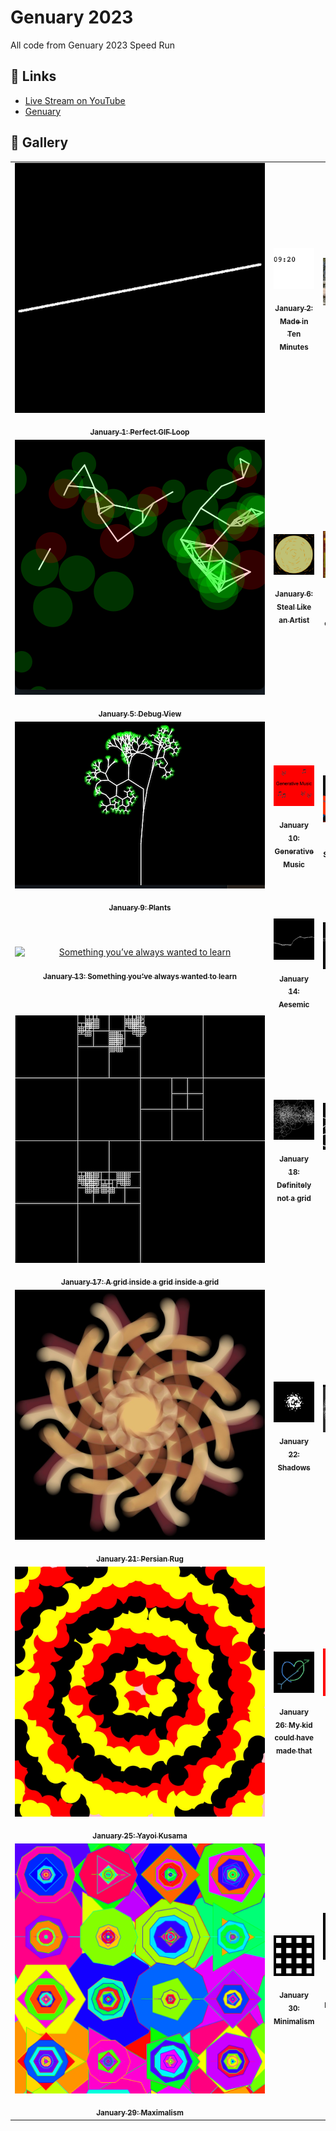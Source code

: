 # Genuary 2023

All code from Genuary 2023 Speed Run

## 🔗 Links

- [Live Stream on YouTube](https://www.youtube.com/watch?v=QyGG15J9bAc)
- [Genuary](https://genuary.art)

## 🌄 Gallery

<!-- IMAGE-LIST:START - Do not remove or modify this section -->
<!-- prettier-ignore-start -->
<!-- markdownlint-disable -->
<table>
  <tbody>
    <tr>
      <td align="center"><a href="https://editor.p5js.org/codingtrain/sketches/BhqIXSyQA"> <img class="img" src="GIFS/genuary01.gif" alt="Perfect GIF look" style=" display: block;
    margin-left: auto;
    margin-right: auto;" width="400" /><br /><sub><b>January 1: Perfect GIF Loop</b></sub></a></td>
      <td align="center"><a href="https://editor.p5js.org/codingtrain/sketches/stwbwVLDz"> <img class="img" src="assets/genuary02.png" alt="Made in 10 minutes" style=" display: block;
    margin-left: auto;
    margin-right: auto;" width="400" /><br /><sub><b>January 2: Made in Ten Minutes</b></sub></a></td>
     <td align="center"><a href="https://github.com/CodingTrain/Genuary-2023/tree/main/genuary_03"> <img class="img" src="assets/genuary03.png" alt="Glitch Art" style=" display: block;
    margin-left: auto;
    margin-right: auto;" width="400" /><br /><sub><b>January 3: Glitch Art</b></sub></a></td>
     <td align="center"><a href="https://github.com/CodingTrain/Genuary-2023/tree/main/genuary_04"> <img class="img" src="assets/genuary04.png" alt="Intersections" style=" display: block;
    margin-left: auto;
    margin-right: auto;" width="400" /><br /><sub><b>January 4: Intersections</b></sub></a></td>
    </tr>
    <tr>
      <td align="center"><a href="https://github.com/CodingTrain/Genuary-2023/tree/main/genuary_05"> <img class="img" src="assets/genuary05.png" alt="Debug View" style=" display: block;
    margin-left: auto;
    margin-right: auto;" width="400" /><br /><sub><b>January 5: Debug View</b></sub></a></td>
      <td align="center"><a href="https://editor.p5js.org/codingtrain/sketches/iS6UH1bLf"> <img class="img" src="assets/genuary06.jpg" alt="Steal Like an Artist" style=" display: block;
    margin-left: auto;
    margin-right: auto;" width="400" /><br /><sub><b>January 6: Steal Like an Artist</b></sub></a></td>
     <td align="center"><a href="https://github.com/CodingTrain/Genuary-2023/tree/main/genuary_07"> <img class="img" src="assets/genuary07.png" alt="Sample a color palette from your favorite movie/album cover" style=" display: block;
    margin-left: auto;
    margin-right: auto;" width="400" /><br /><sub><b>January 7: Sample a color palette</b></sub></a></td>
     <td align="center"><a href="https://github.com/CodingTrain/Genuary-2023/tree/main/genuary_08"> <img class="img" src="assets/genuary08.png" alt="Signed Distance Functions" style=" display: block;
    margin-left: auto;
    margin-right: auto;" width="400" /><br /><sub><b>January 8: Signed Distance Functions</b></sub></a></td>
    </tr>
    <tr>
      <td align="center"><a href="https://github.com/CodingTrain/Genuary-2023/tree/main/genuary_09"> <img class="img" src="assets/genuary09.png" alt="Plants" style=" display: block;
    margin-left: auto;
    margin-right: auto;" width="400" /><br /><sub><b>January 9: Plants</b></sub></a></td>
      <td align="center"><a href="https://editor.p5js.org/codingtrain/sketches/w8yM-TPJ1"> <img class="img" src="assets/genuary10.jpg" alt="Generative Music" style=" display: block;
    margin-left: auto;
    margin-right: auto;" width="400" /><br /><sub><b>January 10: Generative Music</b></sub></a></td>
     <td align="center"><a href="https://editor.p5js.org/codingtrain/sketches/86-bIBI5m"> <img class="img" src="assets/genuary11.jpg" alt="Suprematism" style=" display: block;
    margin-left: auto;
    margin-right: auto;" width="400" /><br /><sub><b>January 11: Suprematism</b></sub></a></td>
     <td align="center"><a href="https://github.com/CodingTrain/Genuary-2023/tree/main/genuary_12"> <img class="img" src="assets/genuary12.png" alt="Tessellation" style=" display: block;
    margin-left: auto;
    margin-right: auto;" width="400" /><br /><sub><b>January 12: Tessellation</b></sub></a></td>
    </tr>
     <tr>
      <td align="center"><a href="https://github.com/CodingTrain/Genuary-2023/tree/main/genuary_13"> <img class="img" src="" alt="Something you’ve always wanted to learn" style=" display: block;
    margin-left: auto;
    margin-right: auto;" width="400" /><br /><sub><b>January 13: Something you’ve always wanted to learn</b></sub></a></td>
      <td align="center"><a href="https://editor.p5js.org/codingtrain/sketches/KiKwa2Hjl"> <img class="img" src="assets/genuary14.jpg" alt="Aesemic" style=" display: block;
    margin-left: auto;
    margin-right: auto;" width="400" /><br /><sub><b>January 14: Aesemic</b></sub></a></td>
     <td align="center"><a href="https://editor.p5js.org/codingtrain/sketches/86-bIBI5m"> <img class="img" src="GIFS/genuary15.gif" alt="Sine waves" style=" display: block;
    margin-left: auto;
    margin-right: auto;" width="400" /><br /><sub><b>January 15: Sine waves</b></sub></a></td>
     <td align="center"><a href="https://editor.p5js.org/codingtrain/sketches/1C1itEl_t"> <img class="img" src="GIFS/genuary16.gif" alt="Reflection of a reflection" style=" display: block;
    margin-left: auto;
    margin-right: auto;" width="400" /><br /><sub><b>January 16: Reflection of a reflection</b></sub></a></td>
    </tr>
     <tr>
      <td align="center"><a href="https://github.com/CodingTrain/Genuary-2023/tree/main/genuary_17"> <img class="img" src="assets/genuary17.png" alt="A grid inside a grid inside a grid" style=" display: block;
    margin-left: auto;
    margin-right: auto;" width="400" /><br /><sub><b>January 17: A grid inside a grid inside a grid</b></sub></a></td>
      <td align="center"><a href="https://github.com/CodingTrain/Genuary-2023/tree/main/genuary_18"> <img class="img" src="assets/genuary18.png" alt="Definitely not a grid" style=" display: block;
    margin-left: auto;
    margin-right: auto;" width="400" /><br /><sub><b>January 18: Definitely not a grid</b></sub></a></td>
     <td align="center"><a href="https://github.com/CodingTrain/Genuary-2023/tree/main/genuary_19"> <img class="img" src="assets/genuary19.png" alt="Black and white" style=" display: block;
    margin-left: auto;
    margin-right: auto;" width="400" /><br /><sub><b>January 19: Black and white</b></sub></a></td>
     <td align="center"><a href="https://editor.p5js.org/codingtrain/sketches/VqsxfNW_P"> <img class="img" src="assets/genuary20.jpg" alt="Art Deco" style=" display: block;
    margin-left: auto;
    margin-right: auto;" width="400" /><br /><sub><b>January 20: Art Deco</b></sub></a></td>
    </tr>
     <tr>
      <td align="center"><a href="https://editor.p5js.org/codingtrain/sketches/8VbPMDnOd"> <img class="img" src="assets/genuary21.jpg" alt="Persian Rug" style=" display: block;
    margin-left: auto;
    margin-right: auto;" width="400" /><br /><sub><b>January 21: Persian Rug</b></sub></a></td>
      <td align="center"><a href="https://editor.p5js.org/codingtrain/sketches/ch0QeTpCl"> <img class="img" src="assets/genuary22.jpg" alt="Shadows" style=" display: block;
    margin-left: auto;
    margin-right: auto;" width="400" /><br /><sub><b>January 22: Shadows</b></sub></a></td>
     <td align="center"><a href="https://editor.p5js.org/codingtrain/sketches/tSnJ9QcP4"> <img class="img" src="assets/genuary23.jpg" alt="More Moiré" style=" display: block;
    margin-left: auto;
    margin-right: auto;" width="400" /><br /><sub><b>January 23: More Moiré</b></sub></a></td>
     <td align="center"><a href="https://github.com/CodingTrain/Genuary-2023/tree/main/genuary_24"> <img class="img" src="assets/genuary24.png" alt="Art Deco" style=" display: block;
    margin-left: auto;
    margin-right: auto;" width="400" /><br /><sub><b>January 24: Textile</b></sub></a></td>
    </tr>
      <tr>
      <td align="center"><a href="https://editor.p5js.org/codingtrain/sketches/m7Pd2QfSQ"> <img class="img" src="assets/genuary25.jpg" alt="Yayoi Kusama" style=" display: block;
    margin-left: auto;
    margin-right: auto;" width="400" /><br /><sub><b>January 25: Yayoi Kusama</b></sub></a></td>
      <td align="center"><a href="https://editor.p5js.org/codingtrain/sketches/6Wwzkc7EV"> <img class="img" src="assets/genuary26.png" alt="My kid could have made that" style=" display: block;
    margin-left: auto;
    margin-right: auto;" width="400" /><br /><sub><b>January 26: My kid could have made that</b></sub></a></td>
     <td align="center"><a href="https://editor.p5js.org/codingtrain/sketches/AW2otUixx"> <img class="img" src="assets/genuary27.jpg" alt="In the style of Hilma Af Klint" style=" display: block;
    margin-left: auto;
    margin-right: auto;" width="400" /><br /><sub><b>January 27: In the style of Hilma Af Klint</b></sub></a></td>
     <td align="center"><a href="https://editor.p5js.org/codingtrain/sketches/DPBwPzr7J"> <img class="img" src="assets/genuary28.jpg" alt="Generative poetry" style=" display: block;
    margin-left: auto;
    margin-right: auto;" width="400" /><br /><sub><b>January 28: Generative poetry</b></sub></a></td>
    </tr>
     <tr>
      <td align="center"><a href="https://github.com/CodingTrain/Genuary-2023/tree/main/genuary_29"> <img class="img" src="assets/genuary29.png" alt="Maximalism" style=" display: block;
    margin-left: auto;
    margin-right: auto;" width="400" /><br /><sub><b>January 29: Maximalism</b></sub></a></td>
      <td align="center"><a href="https://github.com/CodingTrain/Genuary-2023/tree/main/genuary_30"> <img class="img" src="assets/genuary30.png" alt=" Minimalism" style=" display: block;
    margin-left: auto;
    margin-right: auto;" width="400" /><br /><sub><b>January 30: Minimalism</b></sub></a></td>
     <td align="center"><a href="https://github.com/CodingTrain/Genuary-2023/tree/main/genuary_31"> <img class="img" src="assets/genuary31.png" alt="Deliberately break one of your previous images" style=" display: block;
    margin-left: auto;
    margin-right: auto;" width="400" /><br /><sub><b>January 31: Deliberately break one of your previous images</b></sub></a></td>
    </tr>
     </tbody>
</table>

<!-- markdownlint-restore -->
<!-- prettier-ignore-end -->

<!-- IMAGE-LIST:END -->

